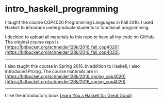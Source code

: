 # intro_haskell_programming

I taught the course COP4020 Programming Languages in Fall 2016. I used Haskell to introduce undergraduate students to functional programming. 

I decided to upload all materials to this repo to have all my code on GitHub. The original course repo is [https://bitbucket.org/schneider128k/2016_fall_cop4020](https://bitbucket.org/schneider128k/2016_fall_cop4020).

---

I also taught this course in Spring 2016. In addition to Haskell, I also introduced Prolog. The course materials are in [https://bitbucket.org/schneider128k/2016_spring_cop4020](https://bitbucket.org/schneider128k/2016_spring_cop4020).

---

I like the introductory book [Learn You a Haskell for Great Good!](http://learnyouahaskell.com/).
